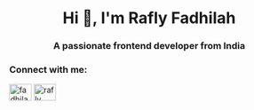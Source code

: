 <h1 align="center">Hi 👋, I'm Rafly Fadhilah</h1>
<h3 align="center">A passionate frontend developer from India</h3>

<h3 align="left">Connect with me:</h3>
<p align="left">
<a href="https://instagram.com/fadhilahrafly" target="blank"><img align="center" src="https://raw.githubusercontent.com/rahuldkjain/github-profile-readme-generator/master/src/images/icons/Social/instagram.svg" alt="fadhilahrafly" height="30" width="40" /></a>
<a href="https://www.youtube.com/c/rafly fadhilah" target="blank"><img align="center" src="https://raw.githubusercontent.com/rahuldkjain/github-profile-readme-generator/master/src/images/icons/Social/youtube.svg" alt="rafly fadhilah" height="30" width="40" /></a>
</p>
